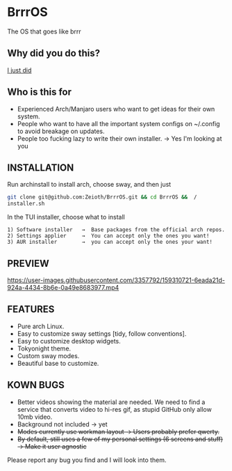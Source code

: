# BrrrOS
The OS that goes like brrr

## Why did you do this?
[I just did](https://i.redd.it/ho2zlmfkn2b01.png)

## Who is this for

* Experienced Arch/Manjaro users who want to get ideas for their own system.
* People who want to have all the important system configs on ~/.config to avoid
  breakage on updates.
* People too fucking lazy to write their own installer. → Yes I'm looking at you

## INSTALLATION

Run archinstall to install arch, choose sway, and then just

``` bash
git clone git@github.com:Zeioth/BrrrOS.git && cd BrrrOS &&  /
installer.sh
```

  In the TUI installer, choose what to install

``` text
1) Software installer   →  Base packages from the official arch repos.
2) Settings applier     →  You can accept only the ones you want!
3) AUR installer        →  you can accept only the ones your want!
```
## PREVIEW

https://user-images.githubusercontent.com/3357792/159310721-6eada21d-924a-4434-8b6e-0a49e8683977.mp4

## FEATURES

* Pure arch Linux.
* Easy to customize sway settings [tidy, follow conventions].
* Easy to customize desktop widgets.
* Tokyonight theme.
* Custom sway modes.
* Beautiful base to customize.

## KOWN BUGS

* Better videos showing the material are needed. We need to find a service that converts video to hi-res gif, as stupid GitHub only allow 10mb video.
* Background not included → yet
* ~~Modes currently use workman layout → Users probably prefer qwerty.~~
* ~~By default, still uses a few of my personal settings (6 screens and stuff) → Make it user agnostic~~

Please report any bug you find and I will look into them.
